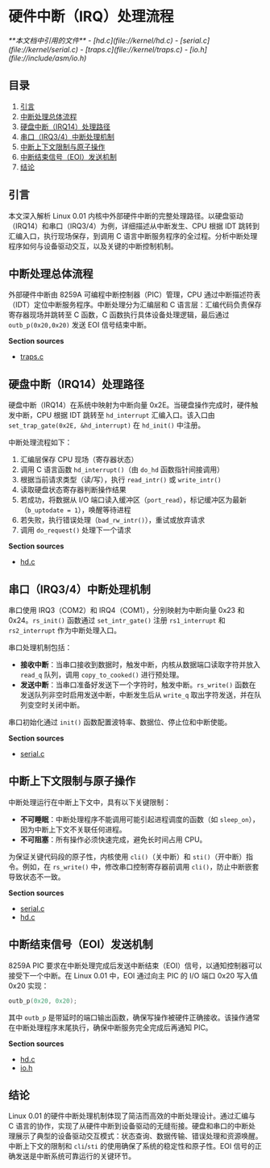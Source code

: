 # 硬件中断（IRQ）处理流程

<cite>
**本文档中引用的文件**  
- [hd.c](file://kernel/hd.c)
- [serial.c](file://kernel/serial.c)
- [traps.c](file://kernel/traps.c)
- [io.h](file://include/asm/io.h)
</cite>

## 目录
1. [引言](#引言)
2. [中断处理总体流程](#中断处理总体流程)
3. [硬盘中断（IRQ14）处理路径](#硬盘中断irq14处理路径)
4. [串口（IRQ3/4）中断处理机制](#串口irq34中断处理机制)
5. [中断上下文限制与原子操作](#中断上下文限制与原子操作)
6. [中断结束信号（EOI）发送机制](#中断结束信号eoi发送机制)
7. [结论](#结论)

## 引言
本文深入解析 Linux 0.01 内核中外部硬件中断的完整处理路径。以硬盘驱动（IRQ14）和串口（IRQ3/4）为例，详细描述从中断发生、CPU 根据 IDT 跳转到汇编入口，执行现场保存，到调用 C 语言中断服务程序的全过程。分析中断处理程序如何与设备驱动交互，以及关键的中断控制机制。

## 中断处理总体流程
外部硬件中断由 8259A 可编程中断控制器（PIC）管理，CPU 通过中断描述符表（IDT）定位中断服务程序。中断处理分为汇编层和 C 语言层：汇编代码负责保存寄存器现场并跳转至 C 函数，C 函数执行具体设备处理逻辑，最后通过 `outb_p(0x20,0x20)` 发送 EOI 信号结束中断。

**Section sources**
- [traps.c](file://kernel/traps.c#L1-L200)

## 硬盘中断（IRQ14）处理路径
硬盘中断（IRQ14）在系统中映射为中断向量 0x2E。当硬盘操作完成时，硬件触发中断，CPU 根据 IDT 跳转至 `hd_interrupt` 汇编入口。该入口由 `set_trap_gate(0x2E, &hd_interrupt)` 在 `hd_init()` 中注册。

中断处理流程如下：
1. 汇编层保存 CPU 现场（寄存器状态）
2. 调用 C 语言函数 `hd_interrupt()`（由 `do_hd` 函数指针间接调用）
3. 根据当前请求类型（读/写），执行 `read_intr()` 或 `write_intr()`
4. 读取硬盘状态寄存器判断操作结果
5. 若成功，将数据从 I/O 端口读入缓冲区（`port_read`），标记缓冲区为最新（`b_uptodate = 1`），唤醒等待进程
6. 若失败，执行错误处理（`bad_rw_intr()`），重试或放弃请求
7. 调用 `do_request()` 处理下一个请求

**Section sources**
- [hd.c](file://kernel/hd.c#L0-L414)

## 串口（IRQ3/4）中断处理机制
串口使用 IRQ3（COM2）和 IRQ4（COM1），分别映射为中断向量 0x23 和 0x24。`rs_init()` 函数通过 `set_intr_gate()` 注册 `rs1_interrupt` 和 `rs2_interrupt` 作为中断处理入口。

串口处理机制包括：
- **接收中断**：当串口接收到数据时，触发中断，内核从数据端口读取字符并放入 `read_q` 队列，调用 `copy_to_cooked()` 进行预处理。
- **发送中断**：当串口准备好发送下一个字符时，触发中断。`rs_write()` 函数在发送队列非空时启用发送中断，中断发生后从 `write_q` 取出字符发送，并在队列变空时关闭中断。

串口初始化通过 `init()` 函数配置波特率、数据位、停止位和中断使能。

**Section sources**
- [serial.c](file://kernel/serial.c#L0-L54)

## 中断上下文限制与原子操作
中断处理运行在中断上下文中，具有以下关键限制：
- **不可睡眠**：中断处理程序不能调用可能引起进程调度的函数（如 `sleep_on`），因为中断上下文不关联任何进程。
- **不可阻塞**：所有操作必须快速完成，避免长时间占用 CPU。

为保证关键代码段的原子性，内核使用 `cli()`（关中断）和 `sti()`（开中断）指令。例如，在 `rs_write()` 中，修改串口控制寄存器前调用 `cli()`，防止中断嵌套导致状态不一致。

**Section sources**
- [serial.c](file://kernel/serial.c#L45-L50)
- [hd.c](file://kernel/hd.c#L350-L355)

## 中断结束信号（EOI）发送机制
8259A PIC 要求在中断处理完成后发送中断结束（EOI）信号，以通知控制器可以接受下一个中断。在 Linux 0.01 中，EOI 通过向主 PIC 的 I/O 端口 0x20 写入值 0x20 实现：

```c
outb_p(0x20, 0x20);
```

其中 `outb_p` 是带延时的端口输出函数，确保写操作被硬件正确接收。该操作通常在中断处理程序末尾执行，确保中断服务完全完成后再通知 PIC。

**Section sources**
- [hd.c](file://kernel/hd.c#L410-L412)
- [io.h](file://include/asm/io.h#L10-L13)

## 结论
Linux 0.01 的硬件中断处理机制体现了简洁而高效的中断处理设计。通过汇编与 C 语言的协作，实现了从硬件中断到设备驱动的无缝衔接。硬盘和串口的中断处理展示了典型的设备驱动交互模式：状态查询、数据传输、错误处理和资源唤醒。中断上下文的限制和 `cli`/`sti` 的使用确保了系统的稳定性和原子性。EOI 信号的正确发送是中断系统可靠运行的关键环节。